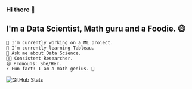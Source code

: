 ### Hi there 👋

## I'm a Data Scientist, Math guru and a Foodie. 😄
    🔭 I’m currently working on a ML project.
    🌱 I’m currently learning Tableau.
    💬 Ask me about Data Science.
    👩‍💻 Consistent Researcher.
    😄 Pronouns: She/Her.
    ⚡ Fun fact: I am a math genius. 🤫
    
![GitHub Stats](https://github-readme-stats.vercel.app/api?username=Binita72&theme=radical)
